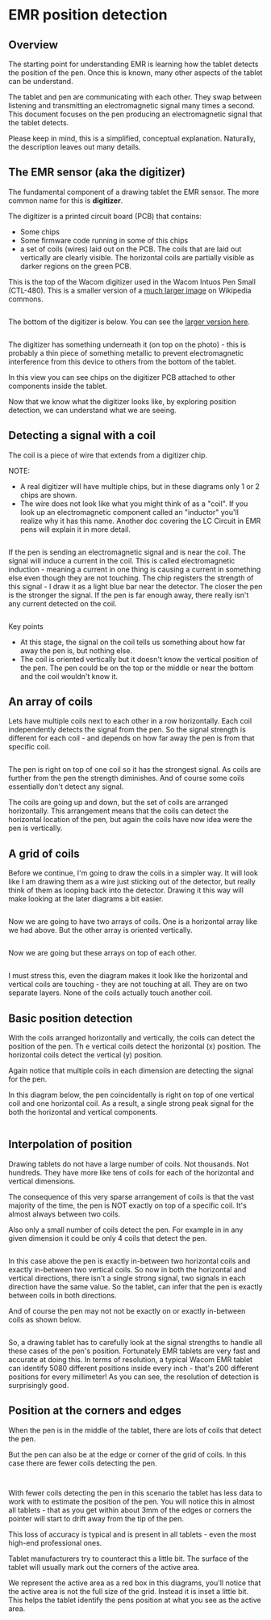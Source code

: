 # EMR position detection

## Overview

The starting point for understanding EMR is learning how the tablet detects the position of the pen. Once this is known, many other aspects of the tablet can be understand.&#x20;

The tablet and pen are communicating with each other. They swap between listening and transmitting an electromagnetic signal many times a second. This document focuses on the pen producing an electromagnetic signal that the tablet detects.&#x20;

Please keep in mind, this is a simplified, conceptual explanation. Naturally, the description leaves out many details.

## The EMR sensor (aka the digitizer)

The fundamental component of a drawing tablet the EMR sensor. The more common name for this is **digitizer**.&#x20;

The digitizer is a printed circuit board (PCB) that contains:

* Some chips
* Some firmware code running in some of this chips
* a set of coils (wires) laid out on the PCB. The coils that are laid out vertically are clearly visible. The horizontal coils are partially visible as darker regions on the green PCB.&#x20;

This is the top of the Wacom digitizer used in the Wacom Intuos Pen Small (CTL-480). This is a smaller version of a [much larger image](https://commons.wikimedia.org/wiki/File:Wacom\_ctl480\_sensor\_pcb\_top.JPG) on Wikipedia commons.

<figure><img src="../../.gitbook/assets/800px-Wacom_ctl480_sensor_pcb_top (1).jpg" alt=""><figcaption></figcaption></figure>

The bottom of the digitizer is below. You can see the [larger version here](https://commons.wikimedia.org/wiki/File:Wacom\_ctl480\_inside.JPG).

&#x20;

<figure><img src="../../.gitbook/assets/Wacom_ctl480_inside.JPG" alt=""><figcaption></figcaption></figure>

The digitizer has something underneath it (on top on the photo) - this is probably a thin piece of something metallic to prevent electromagnetic interference from this device to others from the bottom of the tablet.

In this view you can see chips on the digitizer PCB attached to other components inside the tablet.

Now that we know what the digitizer looks like, by exploring position detection, we can understand what we are seeing.

## Detecting a signal with a coil

The coil is a piece of wire that extends from a digitizer chip.&#x20;

NOTE:

* A real digitizer will have multiple chips, but in these diagrams only 1 or 2 chips are shown.
* The wire does not look like what you might think of as a "coil". If you look up an electromagnetic component called an "inductor" you'll realize why it has this name. Another doc covering the LC Circuit in EMR pens will explain it in more detail.

<figure><img src="../../.gitbook/assets/image (427) (1).png" alt=""><figcaption></figcaption></figure>

If the pen is sending an electromagnetic signal and is near the coil. The signal will induce a current in the coil. This is called electromagnetic induction - meaning a current in one thing is causing a current in something else even though they are not touching.  The chip registers the strength of this signal - I draw it as a light blue bar near the detector.  The closer the pen is the stronger the signal. If the pen is far enough away, there really isn't any current detected on the coil.

<figure><img src="../../.gitbook/assets/image (428).png" alt=""><figcaption></figcaption></figure>

Key points

* At this stage, the signal on the coil tells us something about how far away the pen is, but nothing else.
* The coil is oriented vertically but it doesn't know the vertical position of the pen. The pen could be on the top or the middle or near the bottom and the coil wouldn't know it.

## An array of coils

Lets have multiple coils next to each other in a row horizontally. Each coil independently detects the signal from the pen. So the signal strength is different for each coil - and depends on how far away the pen is from that specific coil.

<figure><img src="../../.gitbook/assets/image (439).png" alt=""><figcaption></figcaption></figure>

The pen is right on top of one coil so it has the strongest signal. As coils are further from the pen the strength diminishes. And of course some coils essentially don't detect any signal.

The coils are going up and down, but the set of coils are arranged horizontally. This arrangement means that the coils can detect the horizontal location of the pen, but again the coils have now idea were the pen is vertically.

## A grid of coils

Before we continue, I'm going to draw the coils in a simpler way. It will look like I am drawing them as a wire just sticking out of the detector, but really think of them as looping back into the detector. Drawing it this way will make looking at the later diagrams a bit easier.

<figure><img src="../../.gitbook/assets/image (430).png" alt=""><figcaption></figcaption></figure>

Now we are going to have two arrays of coils. One is a horizontal array like we had above. But the other array is oriented vertically.

<figure><img src="../../.gitbook/assets/image (431).png" alt=""><figcaption></figcaption></figure>

Now we are going but these arrays on top of each other.

<figure><img src="../../.gitbook/assets/image (432).png" alt=""><figcaption></figcaption></figure>

I must stress this, even the diagram makes it look like the horizontal and vertical coils are touching - they are not touching at all. They are on two separate layers. None of the coils actually touch another coil.

## Basic position detection

With the coils arranged horizontally and vertically, the coils can detect the position of the pen. Th e  vertical coils detect the horizontal (x) position. The horizontal coils detect the vertical (y) position.

Again notice that multiple coils in each dimension are detecting the signal for the pen.

In this diagram below, the pen coincidentally is right on top of one vertical coil and one horizontal coil. As a result, a single strong peak signal for the both the horizontal and vertical components.&#x20;

<figure><img src="../../.gitbook/assets/image (440).png" alt=""><figcaption></figcaption></figure>

## Interpolation of position

Drawing tablets do not have a large number of coils. Not thousands. Not hundreds. They have more like tens of coils for each of the horizontal and vertical dimensions.

The consequence of this very sparse arrangement of coils is that the vast majority of the time, the pen is NOT exactly on top of a specific coil. It's almost always between two coils. &#x20;

Also only a small number of coils detect the pen. For example in in any given dimension it could be only 4 coils that detect the pen.

<figure><img src="../../.gitbook/assets/image (3) (1) (1) (1).png" alt=""><figcaption></figcaption></figure>

In this case above the pen is exactly in-between two horizontal coils and exactly in-between two vertical coils. So now in both the horizontal and vertical directions, there isn't a single strong signal, two signals in each direction have the same value. So the tablet, can infer that the pen is exactly between coils in both directions.

And of course the pen may not not be exactly on or exactly in-between coils as shown below.&#x20;

<figure><img src="../../.gitbook/assets/image (442).png" alt=""><figcaption></figcaption></figure>

So, a drawing tablet has to carefully look at the signal strengths to handle all these cases of the pen's position. Fortunately EMR tablets are very fast and accurate at doing this. In terms of resolution, a typical Wacom EMR tablet can identify 5080 different positions inside every inch - that's 200 different positions for every millimeter! As you can see, the resolution of detection is surprisingly good.

## Position at the corners and edges

When the pen is in the middle of the tablet, there are lots of coils that detect the pen.

But the pen can also be at the edge or corner of the grid of coils. In this case there are fewer coils detecting the pen.

<figure><img src="../../.gitbook/assets/image (5) (1) (1).png" alt=""><figcaption></figcaption></figure>

<figure><img src="../../.gitbook/assets/image (441).png" alt=""><figcaption></figcaption></figure>

With fewer coils detecting the pen in this scenario the tablet has less data to work with to estimate the position of the pen. You will notice this in almost all tablets - that as you get within about 3mm of the edges or corners the pointer will start to drift away from the tip of the pen.

This loss of accuracy is typical and is present in all tablets - even the most high-end professional ones.

Tablet manufacturers try to counteract this a little bit. The surface of the tablet will usually mark out the corners of the active area.

We represent the active area as a red box in this diagrams, you'll notice that the active area is not the full size of the grid. Instead it is inset a little bit. This helps the tablet identify the pens position at what you see as the active area.

<figure><img src="../../.gitbook/assets/image (7) (1).png" alt=""><figcaption></figcaption></figure>

